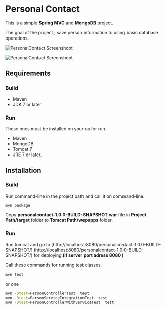 # Personal Contact

 This is a simple **Spring MVC** and **MongoDB** project.
 
 The goal of the project ; save person information to using basic database operations.
 
 ![PersonalContact Screenshoot](http://alicankustemur.github.io/images/PersonalContactScreenshoot-1.jpg)
 
 ![PersonalContact Screenshoot](http://alicankustemur.github.io/images/PersonalContactScreenshoot-2.jpg)
 
## Requirements

### Build
 - Maven
 - JDK 7 or later.
 
### Run

 These ones must be installed on your os for run.
 - Maven 
 - MongoDB 
 - Tomcat 7
 - JRE 7 or later.
 
## Installation

### Build
Run command-line in the project path and call it on command-line.
```sh
mvn package
```

Copy **personalcontact-1.0.0-BUILD-SNAPSHOT.war** file in **Project Path/target** folder to **Tomcat Path/wepapps** folder.

### Run

Run tomcat and go to [http://localhost:8080/personalcontact-1.0.0-BUILD-SNAPSHOT/] (http://localhost:8080/personalcontact-1.0.0-BUILD-SNAPSHOT/) for deploying.**(if server port adress 8080 )**

Call these commands for running test classes.

```sh
mvn test
```
or one
```sh
mvn -Dtest=PersonControllerTest  test
mvn -Dtest=PersonServiceIntegrationTest  test
mvn -Dtest=PersonControllerWithServiceTest  test
```




